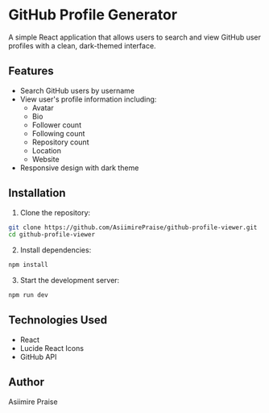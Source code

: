 # GitHub Profile Generator

A simple React application that allows users to search and view GitHub user profiles with a clean, dark-themed interface.
## Features
- Search GitHub users by username
- View user's profile information including:
  - Avatar
  - Bio
  - Follower count
  - Following count
  - Repository count
  - Location
  - Website
- Responsive design with dark theme

## Installation

1. Clone the repository:
```bash
git clone https://github.com/AsiimirePraise/github-profile-viewer.git
cd github-profile-viewer
```

2. Install dependencies:
```bash
npm install
```

3. Start the development server:
```bash
npm run dev
```

## Technologies Used
- React
- Lucide React Icons
- GitHub API

## Author
Asiimire Praise
